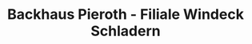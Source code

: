 ---
title: "Backhaus Pieroth - Filiale Windeck Schladern"
url: /windeck/backhaus-pieroth-filiale-windeck-schladern/
shop: Bäckerei
---